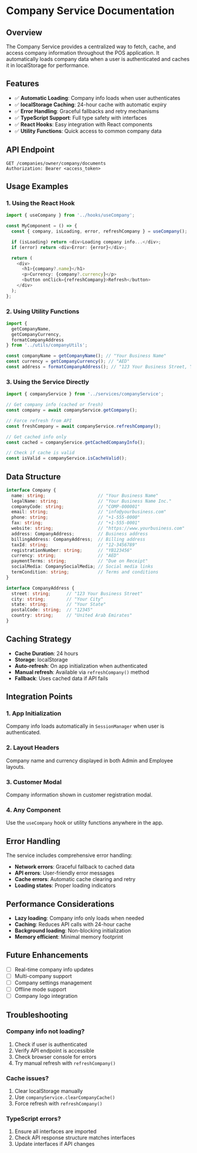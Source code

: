 # Company Service Documentation

## Overview

The Company Service provides a centralized way to fetch, cache, and access company information throughout the POS application. It automatically loads company data when a user is authenticated and caches it in localStorage for performance.

## Features

- ✅ **Automatic Loading**: Company info loads when user authenticates
- ✅ **localStorage Caching**: 24-hour cache with automatic expiry
- ✅ **Error Handling**: Graceful fallbacks and retry mechanisms
- ✅ **TypeScript Support**: Full type safety with interfaces
- ✅ **React Hooks**: Easy integration with React components
- ✅ **Utility Functions**: Quick access to common company data

## API Endpoint

```
GET /companies/owner/company/documents
Authorization: Bearer <access_token>
```

## Usage Examples

### 1. Using the React Hook

```typescript
import { useCompany } from '../hooks/useCompany';

const MyComponent = () => {
  const { company, isLoading, error, refreshCompany } = useCompany();

  if (isLoading) return <div>Loading company info...</div>;
  if (error) return <div>Error: {error}</div>;

  return (
    <div>
      <h1>{company?.name}</h1>
      <p>Currency: {company?.currency}</p>
      <button onClick={refreshCompany}>Refresh</button>
    </div>
  );
};
```

### 2. Using Utility Functions

```typescript
import { 
  getCompanyName, 
  getCompanyCurrency, 
  formatCompanyAddress 
} from '../utils/companyUtils';

const companyName = getCompanyName(); // "Your Business Name"
const currency = getCompanyCurrency(); // "AED"
const address = formatCompanyAddress(); // "123 Your Business Street, Your City, Your State 12345, United Arab Emirates"
```

### 3. Using the Service Directly

```typescript
import { companyService } from '../services/companyService';

// Get company info (cached or fresh)
const company = await companyService.getCompany();

// Force refresh from API
const freshCompany = await companyService.refreshCompany();

// Get cached info only
const cached = companyService.getCachedCompanyInfo();

// Check if cache is valid
const isValid = companyService.isCacheValid();
```

## Data Structure

```typescript
interface Company {
  name: string;                    // "Your Business Name"
  legalName: string;               // "Your Business Name Inc."
  companyCode: string;             // "COMP-000001"
  email: string;                   // "info@yourbusiness.com"
  phone: string;                   // "+1-555-0000"
  fax: string;                     // "+1-555-0001"
  website: string;                 // "https://www.yourbusiness.com"
  address: CompanyAddress;         // Business address
  billingAddress: CompanyAddress;  // Billing address
  taxId: string;                   // "12-3456789"
  registrationNumber: string;      // "YB123456"
  currency: string;                // "AED"
  paymentTerms: string;            // "Due on Receipt"
  socialMedia: CompanySocialMedia; // Social media links
  termCondition: string;           // Terms and conditions
}

interface CompanyAddress {
  street: string;      // "123 Your Business Street"
  city: string;        // "Your City"
  state: string;       // "Your State"
  postalCode: string;  // "12345"
  country: string;     // "United Arab Emirates"
}
```

## Caching Strategy

- **Cache Duration**: 24 hours
- **Storage**: localStorage
- **Auto-refresh**: On app initialization when authenticated
- **Manual refresh**: Available via `refreshCompany()` method
- **Fallback**: Uses cached data if API fails

## Integration Points

### 1. App Initialization
Company info loads automatically in `SessionManager` when user is authenticated.

### 2. Layout Headers
Company name and currency displayed in both Admin and Employee layouts.

### 3. Customer Modal
Company information shown in customer registration modal.

### 4. Any Component
Use the `useCompany` hook or utility functions anywhere in the app.

## Error Handling

The service includes comprehensive error handling:

- **Network errors**: Graceful fallback to cached data
- **API errors**: User-friendly error messages
- **Cache errors**: Automatic cache clearing and retry
- **Loading states**: Proper loading indicators

## Performance Considerations

- **Lazy loading**: Company info only loads when needed
- **Caching**: Reduces API calls with 24-hour cache
- **Background loading**: Non-blocking initialization
- **Memory efficient**: Minimal memory footprint

## Future Enhancements

- [ ] Real-time company info updates
- [ ] Multi-company support
- [ ] Company settings management
- [ ] Offline mode support
- [ ] Company logo integration

## Troubleshooting

### Company info not loading?
1. Check if user is authenticated
2. Verify API endpoint is accessible
3. Check browser console for errors
4. Try manual refresh with `refreshCompany()`

### Cache issues?
1. Clear localStorage manually
2. Use `companyService.clearCompanyCache()`
3. Force refresh with `refreshCompany()`

### TypeScript errors?
1. Ensure all interfaces are imported
2. Check API response structure matches interfaces
3. Update interfaces if API changes
